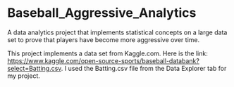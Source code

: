 # Baseball_Aggressive_Analytics
A data analytics project that implements statistical concepts on a large data set to prove that players have become more aggressive over time.

This project implements a data set from Kaggle.com.  Here is the link: https://www.kaggle.com/open-source-sports/baseball-databank?select=Batting.csv.
I used the Batting.csv file from the Data Explorer tab for my project.
